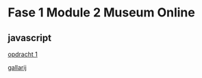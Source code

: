 # Fase 1 Module 2 Museum Online
## javascript

[opdracht 1](https://32829.hosts1.ma-cloud.nl/f1m2js/les1-website)

[gallarij](http://127.0.0.1:5500/JS%20Gallerij/index.html)